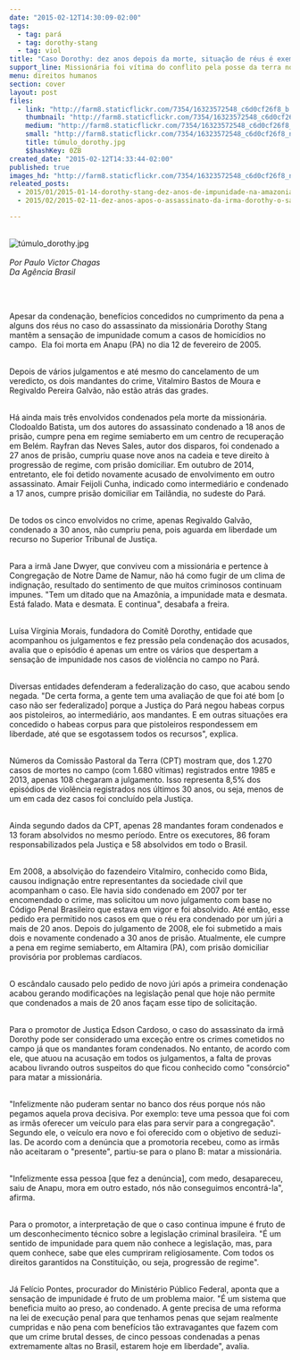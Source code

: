 ```yaml
---
date: "2015-02-12T14:30:09-02:00"
tags:
  - tag: pará
  - tag: dorothy-stang
  - tag: viol
title: "Caso Dorothy: dez anos depois da morte, situação de réus é exemplo de impunidade"
support_line: Missionária foi vítima do conflito pela posse da terra no Pará. Morosidade cria sensação de que Justiça do país pode ser parcial e seletiva.
menu: direitos humanos
section: cover
layout: post
files:
  - link: "http://farm8.staticflickr.com/7354/16323572548_c6d0cf26f8_b.jpg"
    thumbnail: "http://farm8.staticflickr.com/7354/16323572548_c6d0cf26f8_t.jpg"
    medium: "http://farm8.staticflickr.com/7354/16323572548_c6d0cf26f8_z.jpg"
    small: "http://farm8.staticflickr.com/7354/16323572548_c6d0cf26f8_n.jpg"
    title: túmulo_dorothy.jpg
    $$hashKey: 0ZB
created_date: "2015-02-12T14:33:44-02:00"
published: true
images_hd: "http://farm8.staticflickr.com/7354/16323572548_c6d0cf26f8_n.jpg"
releated_posts:
  - 2015/01/2015-01-14-dorothy-stang-dez-anos-de-impunidade-na-amazonia.md
  - 2015/02/2015-02-11-dez-anos-apos-o-assassinato-da-irma-dorothy-o-sangue-ainda-corre-na-floresta.md

---
```

<p><br />
<img alt="túmulo_dorothy.jpg" src="http://farm8.staticflickr.com/7354/16323572548_c6d0cf26f8_b.jpg" /><br />
<br />
<em>Por Paulo Victor Chagas<br />
Da Ag&ecirc;ncia Brasil</em></p>

<p>&nbsp;</p>

<p><br />
Apesar da condena&ccedil;&atilde;o, benef&iacute;cios concedidos no cumprimento da pena a alguns dos r&eacute;us no caso do assassinato da mission&aacute;ria Dorothy Stang mant&ecirc;m a sensa&ccedil;&atilde;o de impunidade comum a casos de homic&iacute;dios no campo. &nbsp;Ela foi morta em Anapu (PA) no dia 12 de fevereiro de 2005.</p>

<p><br />
Depois de v&aacute;rios julgamentos e at&eacute; mesmo do cancelamento de um veredicto, os dois mandantes do crime, Vitalmiro Bastos de Moura e Regivaldo Pereira Galv&atilde;o, n&atilde;o est&atilde;o atr&aacute;s das grades.</p>

<p><br />
H&aacute; ainda mais tr&ecirc;s envolvidos condenados pela morte da mission&aacute;ria. Clodoaldo Batista, um dos autores do assassinato condenado a 18 anos de pris&atilde;o, cumpre pena em regime semiaberto em um centro de recupera&ccedil;&atilde;o em Bel&eacute;m. Rayfran das Neves Sales, autor dos disparos, foi condenado a 27 anos de pris&atilde;o, cumpriu quase nove anos na cadeia e teve direito &agrave; progress&atilde;o de regime, com pris&atilde;o domiciliar. Em outubro de 2014, entretanto, ele foi detido novamente acusado de envolvimento em outro assassinato. Amair Feijoli Cunha, indicado como intermedi&aacute;rio e condenado a 17 anos, cumpre pris&atilde;o domiciliar em Tail&acirc;ndia, no sudeste do Par&aacute;.</p>

<p><br />
De todos os cinco envolvidos no crime, apenas Regivaldo Galv&atilde;o, condenado a 30 anos, n&atilde;o cumpriu pena, pois aguarda em liberdade um recurso no Superior Tribunal de Justi&ccedil;a.</p>

<p><br />
Para a irm&atilde; Jane Dwyer, que conviveu com a mission&aacute;ria e pertence &agrave; Congrega&ccedil;&atilde;o de Notre Dame de Namur, n&atilde;o h&aacute; como fugir de um clima de indigna&ccedil;&atilde;o, resultado do sentimento de que muitos criminosos continuam impunes. &quot;Tem um ditado que na Amaz&ocirc;nia, a impunidade mata e desmata. Est&aacute; falado. Mata e desmata. E continua&quot;, desabafa a freira.</p>

<p><br />
Lu&iacute;sa V&iacute;rginia Morais, fundadora do Comit&ecirc; Dorothy, entidade que acompanhou os julgamentos e fez press&atilde;o pela condena&ccedil;&atilde;o dos acusados, avalia que o epis&oacute;dio &eacute; apenas um entre os v&aacute;rios que despertam a sensa&ccedil;&atilde;o de impunidade nos casos de viol&ecirc;ncia no campo no Par&aacute;.</p>

<p><br />
Diversas entidades defenderam a federaliza&ccedil;&atilde;o do caso, que acabou sendo negada. &quot;De certa forma, a gente tem uma avalia&ccedil;&atilde;o de que foi at&eacute; bom [o caso n&atilde;o ser federalizado] porque a Justi&ccedil;a do Par&aacute; negou habeas corpus aos pistoleiros, ao intermedi&aacute;rio, aos mandantes. E em outras situa&ccedil;&otilde;es era concedido o habeas corpus para que pistoleiros respondessem em liberdade, at&eacute; que se esgotassem todos os recursos&quot;, explica.</p>

<p><br />
N&uacute;meros da Comiss&atilde;o Pastoral da Terra (CPT) mostram que, dos 1.270 casos de mortes no campo (com 1.680 v&iacute;timas) registrados entre 1985 e 2013, apenas 108 chegaram a julgamento. Isso representa 8,5% dos epis&oacute;dios de viol&ecirc;ncia registrados nos &uacute;ltimos 30 anos, ou seja, menos de um em cada dez casos foi conclu&iacute;do pela Justi&ccedil;a.</p>

<p><br />
Ainda segundo dados da CPT, apenas 28 mandantes foram condenados e 13 foram absolvidos no mesmo per&iacute;odo. Entre os executores, 86 foram responsabilizados pela Justi&ccedil;a e 58 absolvidos em todo o Brasil.</p>

<p><br />
Em 2008, a absolvi&ccedil;&atilde;o do fazendeiro Vitalmiro, conhecido como Bida, causou indigna&ccedil;&atilde;o entre representantes da sociedade civil que acompanham o caso. Ele havia sido condenado em 2007 por ter encomendado o crime, mas solicitou um novo julgamento com base no C&oacute;digo Penal Brasileiro que estava em vigor e foi absolvido. At&eacute; ent&atilde;o, esse pedido era permitido nos casos em que o r&eacute;u era condenado por um j&uacute;ri a mais de 20 anos. Depois do julgamento de 2008, ele foi submetido a mais dois e novamente condenado a 30 anos de pris&atilde;o. Atualmente, ele cumpre a pena em regime semiaberto, em Altamira (PA), com pris&atilde;o domiciliar provis&oacute;ria por problemas card&iacute;acos.</p>

<p><br />
O esc&acirc;ndalo causado pelo pedido de novo j&uacute;ri ap&oacute;s a primeira condena&ccedil;&atilde;o acabou gerando modifica&ccedil;&otilde;es na legisla&ccedil;&atilde;o penal que hoje n&atilde;o permite que condenados a mais de 20 anos fa&ccedil;am esse tipo de solicita&ccedil;&atilde;o.</p>

<p><br />
Para o promotor de Justi&ccedil;a Edson Cardoso, o caso do assassinato da irm&atilde; Dorothy pode ser considerado uma exce&ccedil;&atilde;o entre os crimes cometidos no campo j&aacute; que os mandantes foram condenados. No entanto, de acordo com ele, que atuou na acusa&ccedil;&atilde;o em todos os julgamentos, a falta de provas acabou livrando outros suspeitos do que ficou conhecido como &quot;cons&oacute;rcio&quot; para matar a mission&aacute;ria.</p>

<p><br />
&quot;Infelizmente n&atilde;o puderam sentar no banco dos r&eacute;us porque n&oacute;s n&atilde;o pegamos aquela prova decisiva. Por exemplo: teve uma pessoa que foi com as irm&atilde;s oferecer um ve&iacute;culo para elas para servir para a congrega&ccedil;&atilde;o&quot;. Segundo ele, o ve&iacute;culo era novo e foi oferecido com o objetivo de seduzi-las. De acordo com a den&uacute;ncia que a promotoria recebeu, como as irm&atilde;s n&atilde;o aceitaram o &quot;presente&quot;, partiu-se para o plano B: matar a mission&aacute;ria.</p>

<p><br />
&quot;Infelizmente essa pessoa [que fez a den&uacute;ncia], com medo, desapareceu, saiu de Anapu, mora em outro estado, n&oacute;s n&atilde;o conseguimos encontr&aacute;-la&quot;, afirma.</p>

<p><br />
Para o promotor, a interpreta&ccedil;&atilde;o de que o caso continua impune &eacute; fruto de um desconhecimento t&eacute;cnico sobre a legisla&ccedil;&atilde;o criminal brasileira. &quot;&Eacute; um sentido de impunidade para quem n&atilde;o conhece a legisla&ccedil;&atilde;o, mas, para quem conhece, sabe que eles cumpriram religiosamente. Com todos os direitos garantidos na Constitui&ccedil;&atilde;o, ou seja, progress&atilde;o de regime&quot;.</p>

<p><br />
J&aacute; Fel&iacute;cio Pontes, procurador do Minist&eacute;rio P&uacute;blico Federal, aponta que a sensa&ccedil;&atilde;o de impunidade &eacute; fruto de um problema maior. &quot;&Eacute; um sistema que beneficia muito ao preso, ao condenado. A gente precisa de uma reforma na lei de execu&ccedil;&atilde;o penal para que tenhamos penas que sejam realmente cumpridas e n&atilde;o pena com benef&iacute;cios t&atilde;o extravagantes que fazem com que um crime brutal desses, de cinco pessoas condenadas a penas extremamente altas no Brasil, estarem hoje em liberdade&quot;, avalia.</p>
